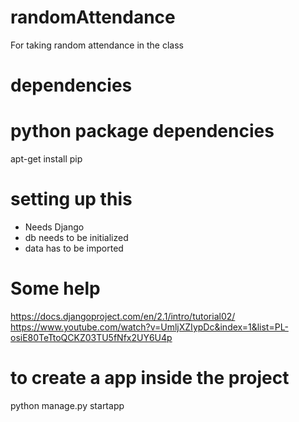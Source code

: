 # randomAttendance
For taking random attendance in the class


# dependencies
  # python package dependencies
  apt-get install pip


# setting up this
  - Needs Django
  - db needs to be initialized
  - data has to be imported

# Some help
https://docs.djangoproject.com/en/2.1/intro/tutorial02/
https://www.youtube.com/watch?v=UmljXZIypDc&index=1&list=PL-osiE80TeTtoQCKZ03TU5fNfx2UY6U4p

# to create a app inside the project
python manage.py startapp
